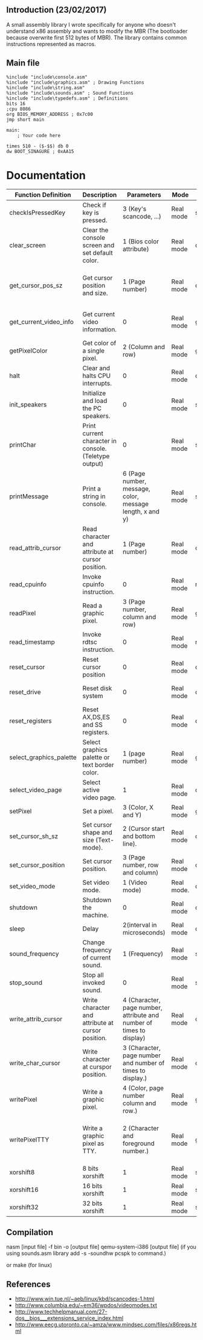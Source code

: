 ## Introduction (23/02/2017)
A small assembly library I wrote specifically for anyone who doesn't understand x86 assembly and wants to modify the MBR (The bootloader because overwrite first 512 bytes of MBR). The library contains common instructions represented as macros.

## Main file
```assembly
%include "include\console.asm"
%include "include\graphics.asm" ; Drawing Functions
%include "include\string.asm"
%include "include\sounds.asm" ; Sound Functions
%include "include\typedefs.asm" ; Definitions
bits 16
;cpu 8086
org BIOS_MEMORY_ADDRESS ; 0x7c00
jmp short main

main:
	; Your code here

times 510 - ($-$$) db 0
dw BOOT_SINAGURE ; 0xAA15
```

# Documentation
| Function Definition  | Description  | Parameters  | Mode  |  Library  |  Notes |
| ------------ | ------------ | ------------ | ------------ | ------------ | ------------ |
|checkIsPressedKey|Check if key is pressed.|3 (Key's scancode, ...)|Real mode|string.asm|-|
|clear_screen| Clear the console screen and set default color.   |1 (Bios color attribute) |  Real mode|console.asm|-|
|get_cursor_pos_sz |Get cursor position and size.|1 (Page number)|Real mode |  console.asm|Return 4 registers (DH, DL, CH and CL).|
|get_current_video_info |Get current video information.|0|Real mode |graphics.asm|Return 3 registers (AH, AL and BH).|
|getPixelColor |Get color of a single pixel.|2 (Column and row)|Real mode |graphics.asm|Return 1 register (AL).|
|halt|Clear and halts CPU interrupts.|0|Real mode|console.asm|-|
|init_speakers|Initialize and load the PC speakers.|0|Real mode|sounds.asm|-|
|printChar|Print current character in console.(Teletype output)|0|Real mode|string.asm|-|
|printMessage|Print a string in console.|6 (Page number, message, color, message length, x and y)|Real mode|string.asm|-|
|read_attrib_cursor|Read character and attribute at cursor position. |1 (Page number)| Real mode|console.asm|Return 2 registers (AH and AL).|
|read_cpuinfo|Invoke cpuinfo instruction.|0|Real mode|random.asm|-|
|readPixel|Read a graphic pixel. |3 (Page number, column and row)| Real mode|graphics.asm|Return 1 register (AL).|
|read_timestamp|Invoke rdtsc instruction.|0|Real mode|random.asm|-|
|reset_cursor|Reset cursor position|0|Real mode|console.asm|-|
|reset_drive|Reset disk system|0| Real mode|console.asm|Return 1 register (AH).|
|reset_registers|Reset AX,DS,ES and SS registers.|0|Real mode|console.asm|-|
|select_graphics_palette|Select graphics palette or text border color. |1 (page number)|Real mode|graphics.asm|-|
|select_video_page|Select active video page. |1|Real mode|console.asm|-|
|setPixel|Set a pixel.|3 (Color, X and Y)|Real mode|graphics.asm|-|
|set_cursor_sh_sz|Set cursor shape and size (Text-mode).|2 (Cursor start and bottom line).|Real mode|console.asm|-|
|set_cursor_position|Set cursor position.|3 (Page number, row and column)|Real mode|console.asm|-|
|set_video_mode|Set video mode.|1 (Video mode)|Real mode.|console.asm|-|
|shutdown|Shutdown the machine.|0|Real mode|console.asm|-|
|sleep|Delay|2(interval in microseconds)|Real mode|console.asm|-|
|sound_frequency|Change frequency of current sound.|1 (Frequency)|Real mode|sounds.asm|-|
|stop_sound|Stop all invoked sound.|0|Real mode|sounds.asm|-|
|write_attrib_cursor|Write character and attribute at cursor position. |4 (Character, page number, attribute and number of times to display)|Real mode|console.asm|-|
|write_char_cursor|Write character at curspor position.|3 (Character, page number and number of times to display.)|Real mode|console.asm|-|
|writePixel|Write a graphic pixel. |4 (Color, page number column and row.)|Real mode|graphics.asm|-|
|writePixelTTY|Write a graphic pixel as TTY. |2 (Character and foreground number.)|Real mode|graphics.asm|Second argument is about graphics mode only.|
|xorshift8|8 bits xorshift|1|Real mode|string.asm|-|
|xorshift16|16 bits xorshift|1|Real mode|string.asm|-|
|xorshift32|32 bits xorshift|1|Real mode|string.asm|-|
## Compilation
nasm [input file] -f bin -o [output file]
qemu-system-i386 [output file] (if you using sounds.asm library add -s -soundhw pcspk to command.)

or make (for linux)

## References
+ http://www.win.tue.nl/~aeb/linux/kbd/scancodes-1.html
+ http://www.columbia.edu/~em36/wpdos/videomodes.txt
+ http://www.techhelpmanual.com/27-dos__bios___extensions_service_index.html
+ http://www.eecg.utoronto.ca/~amza/www.mindsec.com/files/x86regs.html